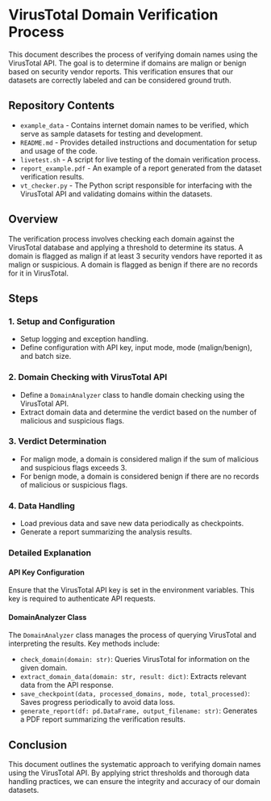 
# VirusTotal Domain Verification Process

This document describes the process of verifying domain names using the VirusTotal API. The goal is to determine if domains are malign or benign based on security vendor reports. This verification ensures that our datasets are correctly labeled and can be considered ground truth.

## Repository Contents
* `example_data` - Contains internet domain names to be verified, which serve as sample datasets for testing and development.  
* `README.md` - Provides detailed instructions and documentation for setup and usage of the code.  
* `livetest.sh` - A script for live testing of the domain verification process. 
* `report_example.pdf` - An example of a report generated from the dataset verification results. 
* `vt_checker.py` - The Python script responsible for interfacing with the VirusTotal API and validating domains within the datasets. 

## Overview

The verification process involves checking each domain against the VirusTotal database and applying a threshold to determine its status. A domain is flagged as malign if at least 3 security vendors have reported it as malign or suspicious. A domain is flagged as benign if there are no records for it in VirusTotal.

## Steps

### 1. Setup and Configuration

- Setup logging and exception handling.
- Define configuration with API key, input mode, mode (malign/benign), and batch size.

### 2. Domain Checking with VirusTotal API

- Define a `DomainAnalyzer` class to handle domain checking using the VirusTotal API.
- Extract domain data and determine the verdict based on the number of malicious and suspicious flags.

### 3. Verdict Determination

- For malign mode, a domain is considered malign if the sum of malicious and suspicious flags exceeds 3.
- For benign mode, a domain is considered benign if there are no records of malicious or suspicious flags.

### 4. Data Handling

- Load previous data and save new data periodically as checkpoints.
- Generate a report summarizing the analysis results.

### Detailed Explanation

#### API Key Configuration

Ensure that the VirusTotal API key is set in the environment variables. This key is required to authenticate API requests.

#### DomainAnalyzer Class

The `DomainAnalyzer` class manages the process of querying VirusTotal and interpreting the results. Key methods include:

- `check_domain(domain: str)`: Queries VirusTotal for information on the given domain.
- `extract_domain_data(domain: str, result: dict)`: Extracts relevant data from the API response.
- `save_checkpoint(data, processed_domains, mode, total_processed)`: Saves progress periodically to avoid data loss.
- `generate_report(df: pd.DataFrame, output_filename: str)`: Generates a PDF report summarizing the verification results.


## Conclusion

This document outlines the systematic approach to verifying domain names using the VirusTotal API. By applying strict thresholds and thorough data handling practices, we can ensure the integrity and accuracy of our domain datasets.
